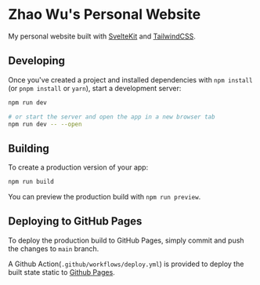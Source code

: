# Zhao Wu's Personal Website

My personal website built with [SvelteKit](https://kit.svelte.dev/) and [TailwindCSS](https://tailwindcss.com/).

## Developing

Once you've created a project and installed dependencies with `npm install` (or `pnpm install` or `yarn`), start a development server:

```bash
npm run dev

# or start the server and open the app in a new browser tab
npm run dev -- --open
```

## Building

To create a production version of your app:

```bash
npm run build
```

You can preview the production build with `npm run preview`.

## Deploying to GitHub Pages

To deploy the production build to GitHub Pages, simply commit and push the changes to `main` branch.

A Github Action(`.github/workflows/deploy.yml`) is provided to deploy the built state static to [Github Pages](https://pages.github.com/).

